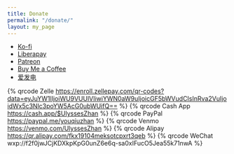 ```yaml
---
title: Donate
permalink: "/donate/"
layout: my_page
---
```


- [Ko-fi](https://ko-fi.com/ulysseszhan)
- [Liberapay](https://liberapay.com/UlyssesZhan)
- [Patreon](https://patreon.com/ulysseszhan)
- [Buy Me a Coffee](https://buymeacoffee.com/ulysseszhan)
- [爱发电](https://ifdian.net/a/ulysseszhan)

{% qrcode Zelle https://enroll.zellepay.com/qr-codes?data=eyJuYW1lIjoiWU9VUUlVIiwiYWN0aW9uIjoicGF5bWVudCIsInRva2VuIjoidWx5c3Nlc3poYW5AcG0ubWUifQ== %}
{% qrcode Cash App https://cash.app/$UlyssesZhan %}
{% qrcode PayPal https://paypal.me/youqiuzhan %}
{% qrcode Venmo https://venmo.com/UlyssesZhan %}
{% qrcode Alipay https://qr.alipay.com/fkx19104meksotcpxrt3qeb %}
{% qrcode WeChat wxp://f2f0jwJCjKDXkpKpG0unZ6e6q-sa0xIFucO5Jea55k71nwA %}
